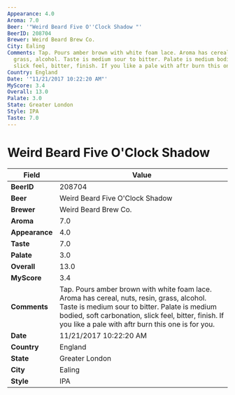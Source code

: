 ```yaml
---
Appearance: 4.0
Aroma: 7.0
Beer: '"Weird Beard Five O''Clock Shadow "'
BeerID: 208704
Brewer: Weird Beard Brew Co.
City: Ealing
Comments: Tap. Pours amber brown with white foam lace. Aroma has cereal, nuts, resin,
  grass, alcohol. Taste is medium sour to bitter. Palate is medium bodied, soft carbonation,
  slick feel, bitter, finish. If you like a pale with aftr burn this one is for you.
Country: England
Date: '"11/21/2017 10:22:20 AM"'
MyScore: 3.4
Overall: 13.0
Palate: 3.0
State: Greater London
Style: IPA
Taste: 7.0
---
```


# Weird Beard Five O'Clock Shadow 

| Field         | Value |
|---------------|-------|
| **BeerID** | 208704 |
| **Beer** | Weird Beard Five O'Clock Shadow  |
| **Brewer** | Weird Beard Brew Co. |
| **Aroma** | 7.0 |
| **Appearance** | 4.0 |
| **Taste** | 7.0 |
| **Palate** | 3.0 |
| **Overall** | 13.0 |
| **MyScore** | 3.4 |
| **Comments** | Tap. Pours amber brown with white foam lace. Aroma has cereal, nuts, resin, grass, alcohol. Taste is medium sour to bitter. Palate is medium bodied, soft carbonation, slick feel, bitter, finish. If you like a pale with aftr burn this one is for you. |
| **Date** | 11/21/2017 10:22:20 AM |
| **Country** | England |
| **State** | Greater London |
| **City** | Ealing |
| **Style** | IPA |
